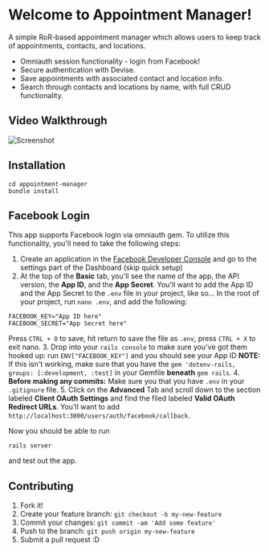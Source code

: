 # Welcome to Appointment Manager!

A simple RoR-based appointment manager which allows users to keep track of appointments, contacts, and locations.

* Omniauth session functionality - login from Facebook!
* Secure authentication with Devise.
* Save appointments with associated contact and location info.
* Search through contacts and locations by name, with full CRUD functionality.

## Video Walkthrough

![Screenshot](http://imgur.com/a/bgP2c)


## Installation

```
cd appointment-manager
bundle install
```

## Facebook Login

This app supports Facebook login via omniauth gem. To utilize this functionality, you'll need to take the following steps:

1. Create an application in the [Facebook Developer Console](https://developer.facebook.com/) and go to the settings part of the Dashboard (skip quick setup)
2. At the top of the **Basic** tab, you'll see the name of the app, the API version, the **App ID**, and the **App Secret**.  You'll want to add the App ID and the App Secret to the `.env` file in your project, like so... In the root of your project, run `nano .env`, and add the following:
```
FACEBOOK_KEY="App ID here"
FACEBOOK_SECRET="App Secret here"
```
Press `CTRL + O` to save, hit return to save the file as `.env`, press `CTRL + X` to exit nano.
3. Drop into your `rails console` to make sure you've got them hooked up: run `ENV["FACEBOOK_KEY"]` and you should see your App ID **NOTE:** If this isn't working, make sure that you have the `gem 'dotenv-rails, groups: [:development, :test]` in your Gemfile **beneath** `gem rails`.
4. **Before making any commits:** Make sure you that you have `.env` in your `.gitignore` file.
5. Click on the **Advanced** Tab and scroll down to the section labeled **Client OAuth Settings** and find the filed labeled **Valid OAuth Redirect URLs**.  You'll want to add `http://localhost:3000/users/auth/facebook/callback`.

Now you should be able to run
```
rails server
```
and test out the app.

## Contributing

1. Fork it!
2. Create your feature branch: `git checkout -b my-new-feature`
3. Commit your changes: `git commit -am 'Add some feature'`
4. Push to the branch: `git push origin my-new-feature`
5. Submit a pull request :D
